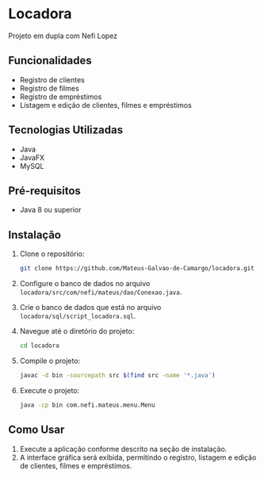 # Locadora

Projeto em dupla com Nefi Lopez

## Funcionalidades

- Registro de clientes
- Registro de filmes
- Registro de empréstimos
- Listagem e edição de clientes, filmes e empréstimos

## Tecnologias Utilizadas

- Java
- JavaFX
- MySQL
  
## Pré-requisitos

- Java 8 ou superior

## Instalação

1. Clone o repositório:
    ```sh
    git clone https://github.com/Mateus-Galvao-de-Camargo/locadora.git
    ```
2. Configure o banco de dados no arquivo `locadora/src/com/nefi/mateus/dao/Conexao.java`.

3. Crie o banco de dados que está no arquivo `locadora/sql/script_locadora.sql`.

4. Navegue até o diretório do projeto:
    ```sh
    cd locadora
    ```
5. Compile o projeto:
    ```sh
    javac -d bin -sourcepath src $(find src -name '*.java')
    ```
6. Execute o projeto:
    ```sh
    java -cp bin com.nefi.mateus.menu.Menu
    ```
    
## Como Usar

1. Execute a aplicação conforme descrito na seção de instalação.
2. A interface gráfica será exibida, permitindo o registro, listagem e edição de clientes, filmes e empréstimos.
